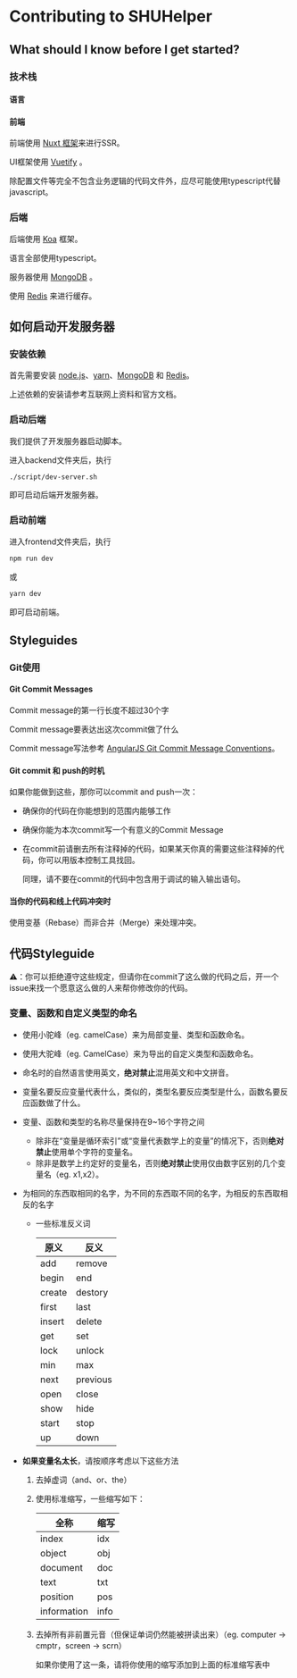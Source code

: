 # Contributing to SHUHelper

## What should I know before I get started?

### 技术栈

#### 语言

#### 前端

前端使用 [Nuxt 框架](https://nuxtjs.org)来进行SSR。

UI框架使用 [Vuetify](https://vuetifyjs.com) 。

除配置文件等完全不包含业务逻辑的代码文件外，应尽可能使用typescript代替javascript。

### 后端

后端使用 [Koa](https://koa.bootcss.com) 框架。

语言全部使用typescript。

服务器使用 [MongoDB](https://www.mongodb.com) 。

使用 [Redis](https://redis.io) 来进行缓存。

## 如何启动开发服务器

### 安装依赖

首先需要安装 [node.js](https://nodejs.org/en/)、[yarn](https://yarnpkg.com)、[MongoDB](https://www.mongodb.com) 和 [Redis](https://redis.io)。

上述依赖的安装请参考互联网上资料和官方文档。

### 启动后端

我们提供了开发服务器启动脚本。

进入backend文件夹后，执行

```bash
./script/dev-server.sh
```

即可启动后端开发服务器。

### 启动前端

进入frontend文件夹后，执行

```bash
npm run dev
```

或

```bash
yarn dev
```
即可启动前端。

## Styleguides

### Git使用

#### Git Commit Messages

Commit message的第一行长度不超过30个字

Commit message要表达出这次commit做了什么

Commit message写法参考 [AngularJS Git Commit Message Conventions](https://gist.github.com/stephenparish/9941e89d80e2bc58a153)。


#### Git commit 和 push的时机

如果你能做到这些，那你可以commit and push一次：

- 确保你的代码在你能想到的范围内能够工作
- 确保你能为本次commit写一个有意义的Commit Message
- 在commit前请删去所有注释掉的代码，如果某天你真的需要这些注释掉的代码，你可以用版本控制工具找回。
 
  同理，请不要在commit的代码中包含用于调试的输入输出语句。

#### 当你的代码和线上代码冲突时

使用变基（Rebase）而非合并（Merge）来处理冲突。

## 代码Styleguide

⚠️：你可以拒绝遵守这些规定，但请你在commit了这么做的代码之后，开一个issue来找一个愿意这么做的人来帮你修改你的代码。

### 变量、函数和自定义类型的命名

- 使用小驼峰（eg. camelCase）来为局部变量、类型和函数命名。

- 使用大驼峰（eg. CamelCase）来为导出的自定义类型和函数命名。

- 命名时的自然语言使用英文，**绝对禁止**混用英文和中文拼音。

- 变量名要反应变量代表什么，类似的，类型名要反应类型是什么，函数名要反应函数做了什么。

- 变量、函数和类型的名称尽量保持在9~16个字符之间

  - 除非在“变量是循环索引”或“变量代表数学上的变量”的情况下，否则**绝对禁止**使用单个字符的变量名。
  - 除非是数学上约定好的变量名，否则**绝对禁止**使用仅由数字区别的几个变量名（eg. x1,x2）。

- 为相同的东西取相同的名字，为不同的东西取不同的名字，为相反的东西取相反的名字

  - 一些标准反义词

    | 原义   | 反义     |
    | ------ | -------- |
    | add    | remove   |
    | begin  | end      |
    | create | destory  |
    | first  | last     |
    | insert | delete   |
    | get    | set      |
    | lock   | unlock   |
    | min    | max      |
    | next   | previous |
    | open   | close    |
    | show   | hide     |
    | start  | stop     |
    | up     | down     |

- **如果变量名太长**，请按顺序考虑以下这些方法

  1. 去掉虚词（and、or、the）

  2. 使用标准缩写，一些缩写如下：

       | 全称        | 缩写 |
       | ----------- | ---- |
       | index       | idx  |
       | object      | obj  |
       | document    | doc  |
       | text        | txt  |
       | position    | pos  |
       | information | info |

  3. 去掉所有非前置元音（但保证单词仍然能被拼读出来）（eg. computer -> cmptr，screen -> scrn）

       如果你使用了这一条，请将你使用的缩写添加到上面的标准缩写表中